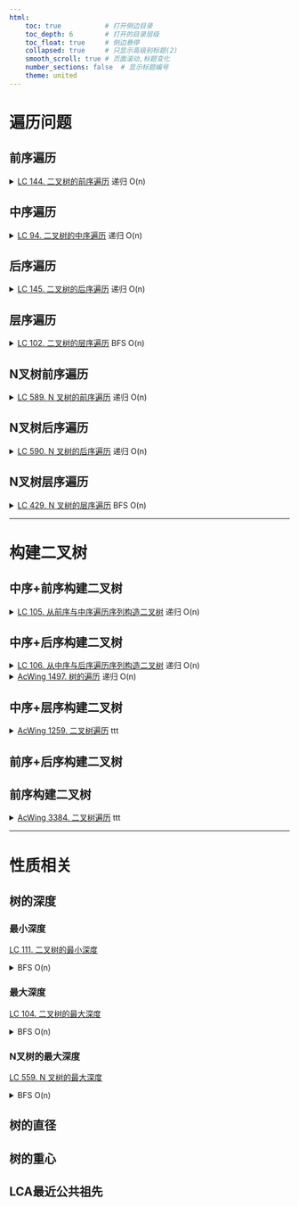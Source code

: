 ```yaml
---
html:
    toc: true           # 打开侧边目录
    toc_depth: 6        # 打开的目录层级
    toc_float: true     # 侧边悬停
    collapsed: true     # 只显示高级别标题(2)
    smooth_scroll: true # 页面滚动,标题变化
    number_sections: false  # 显示标题编号
    theme: united
--- 
```


# 遍历问题

## 前序遍历


<details><summary><a href="https://leetcode.cn/problems/binary-tree-preorder-traversal/" target="_blank">LC 144. 二叉树的前序遍历</a> 递归 O(n)</summary> 

```cpp
class Solution {
public:
    vector<int> preorderTraversal(TreeNode* root) {
        vector<int> T, L, R;
        if(!root) return T;
        
        L = preorderTraversal(root->left);
        R = preorderTraversal(root->right);

        T.push_back(root->val); // 前序
        T.insert(T.end(), L.begin(), L.end());
        T.insert(T.end(), R.begin(), R.end());
        return T;
    }
};
```
</details>

## 中序遍历

<details><summary><a href="https://leetcode.cn/problems/binary-tree-inorder-traversal/" target="_blank">LC 94. 二叉树的中序遍历</a> 递归 O(n)</summary> 

```cpp
class Solution {
public:
    vector<int> inorderTraversal(TreeNode* root) {
        vector<int> T, L, R;
        if(!root) return T;
        
        L = inorderTraversal(root->left);
        R = inorderTraversal(root->right);

        T.insert(T.end(), L.begin(), L.end());
        T.push_back(root->val); // 中序
        T.insert(T.end(), R.begin(), R.end());
        return T;
    }
};
```
</details>

## 后序遍历

<details><summary><a href="https://leetcode.cn/problems/binary-tree-postorder-traversal/" target="_blank">LC 145. 二叉树的后序遍历</a> 递归 O(n)</summary> 

```cpp
class Solution {
public:
    vector<int> postorderTraversal(TreeNode* root) {
        vector<int> T, L, R;
        if(!root) return T;
        
        L = postorderTraversal(root->left);
        R = postorderTraversal(root->right);

        T.insert(T.end(), L.begin(), L.end());
        T.insert(T.end(), R.begin(), R.end());
        T.push_back(root->val); // 后序
        return T;
    }
};
```
</details>

## 层序遍历

<details><summary><a href="https://leetcode.cn/problems/binary-tree-level-order-traversal/" target="_blank">LC 102. 二叉树的层序遍历</a> BFS O(n)</summary> 

```cpp
class Solution {
public:
    vector<vector<int>> levelOrder(TreeNode* root) {
        vector<vector<int> > T;
        if(!root) return T;

        queue<pair<TreeNode, int>> q;
        q.push({*root, 0});

        while(q.size()){
            auto t = q.front().first;
            auto dep = q.front().second;
            q.pop();

            if(T.size()==dep) T.push_back({});
            T[dep].push_back(t.val);
            
            if(t.left)  q.push({*t.left, dep+1});
            if(t.right) q.push({*t.right,dep+1});
        }

        return T;
    }
};
```
</details>

## N叉树前序遍历



<details><summary><a href="https://leetcode.cn/problems/n-ary-tree-preorder-traversal/" target="_blank">LC 589. N 叉树的前序遍历</a> 递归 O(n)</summary> 

```cpp
class Solution {
public:
    vector<int> preorder(Node* root) {
        vector<int> T;
        if(!root) return T;

        T.push_back(root->val); // 前序

        for(auto t: root->children){
            vector<int> C = preorder(t);
            T.insert(T.end(), C.begin(), C.end());
        }
        return T;
    }
};
```
</details>

## N叉树后序遍历

<details><summary><a href="https://leetcode.cn/problems/n-ary-tree-postorder-traversal/" target="_blank">LC 590. N 叉树的后序遍历</a> 递归 O(n)</summary> 

```cpp
class Solution {
public:
    vector<int> postorder(Node* root) {
        vector<int> T;
        if(!root) return T;

        for(auto t: root->children){
            vector<int> C = postorder(t);
            T.insert(T.end(), C.begin(), C.end());
        }

        T.push_back(root->val); // 后序
        return T;
    }
};
```
</details>

## N叉树层序遍历

<details><summary><a href="https://leetcode.cn/problems/n-ary-tree-level-order-traversal/" target="_blank">LC 429. N 叉树的层序遍历</a> BFS O(n)</summary> 

```cpp
class Solution {
public:
    vector<vector<int>> levelOrder(Node* root) {
        vector<vector<int> > T;
        if(!root) return T;

        queue<pair<Node, int>> q;
        q.push({*root, 0});

        while(q.size()){
            auto t = q.front().first;
            auto dep = q.front().second;
            q.pop();

            if(T.size()==dep) T.push_back({});
            T[dep].push_back(t.val);
            
            for(auto u: t.children)
                q.push({*u, dep+1});
        }
        return T;
    }
};
```
</details>

---

# 构建二叉树

## 中序+前序构建二叉树

<details><summary><a href="https://leetcode.cn/problems/construct-binary-tree-from-preorder-and-inorder-traversal/" target="_blank">LC 105. 从前序与中序遍历序列构造二叉树</a> 递归 O(n)</summary> 


</details>


## 中序+后序构建二叉树

<details><summary><a href="https://leetcode.cn/problems/construct-binary-tree-from-inorder-and-postorder-traversal/" target="_blank">LC 106. 从中序与后序遍历序列构造二叉树</a> 递归 O(n)</summary> 

</details>

<details><summary><a href="https://www.acwing.com/problem/content/1499/" target="_blank">AcWing 1497. 树的遍历</a> 递归 O(n)</summary> 


</details>


## 中序+层序构建二叉树

<details><summary><a href="https://www.acwing.com/problem/content/1261/" target="_blank">AcWing 1259. 二叉树遍历</a> ttt</summary> 


</details>

## 前序+后序构建二叉树

## 前序构建二叉树

<details><summary><a href="https://www.acwing.com/problem/content/3387/" target="_blank">AcWing 3384. 二叉树遍历</a> ttt</summary> 


</details>

---

# 性质相关

## 树的深度

### 最小深度

<a href="https://leetcode.cn/problems/minimum-depth-of-binary-tree/" target="_blank">LC 111. 二叉树的最小深度</a>
<details><summary>BFS O(n)</summary> 

```cpp
class Solution {
public:
    int minDepth(TreeNode* root) {
        if(!root) return 0;
        int ans=0x3f3f3f3f;
        queue<pair<TreeNode, int>> q;
        q.push({*root, 1});

        while(q.size()){
            auto t = q.front().first;
            auto dep = q.front().second;
            q.pop();

            if(!t.left && !t.right)
                ans=min(ans, dep);
            if(t.left)  q.push({*t.left, dep+1});
            if(t.right) q.push({*t.right,dep+1});
        }
        return ans;
    }
};
```
</details>

### 最大深度

<a href="https://leetcode.cn/problems/maximum-depth-of-binary-tree/" target="_blank">LC 104. 二叉树的最大深度</a>
<details><summary>BFS O(n)</summary> 

```cpp
class Solution {
public:
    int maxDepth(TreeNode* root) {
        if(!root) return 0;
        int ans=-0x3f3f3f3f;
        queue<pair<TreeNode, int>> q;
        q.push({*root, 1});

        while(q.size()){
            auto t = q.front().first;
            auto dep = q.front().second;
            q.pop();

            if(!t.left && !t.right)
                ans=max(ans, dep);
            if(t.left)  q.push({*t.left, dep+1});
            if(t.right) q.push({*t.right,dep+1});
        }
        return ans;
    }
};
```
</details>

### N叉树的最大深度

<a href="https://leetcode.cn/problems/maximum-depth-of-n-ary-tree/" target="_blank">LC 559. N 叉树的最大深度</a>
<details><summary>BFS O(n)</summary> 

```cpp
class Solution {
public:
    int maxDepth(Node* root) {
        int ans = -0x3f3f3f3f;
        if(!root) return 0;

        queue<pair<Node, int>> q;
        q.push({*root, 1});

        while(q.size()){
            auto t = q.front().first;
            auto dep = q.front().second;
            q.pop();

            if(t.children.size()==0) ans=max(ans, dep);
            
            for(auto u: t.children)
                q.push({*u, dep+1});
        }
        return ans;
    }
};
```
</details>

## 树的直径

## 树的重心

## LCA最近公共祖先
